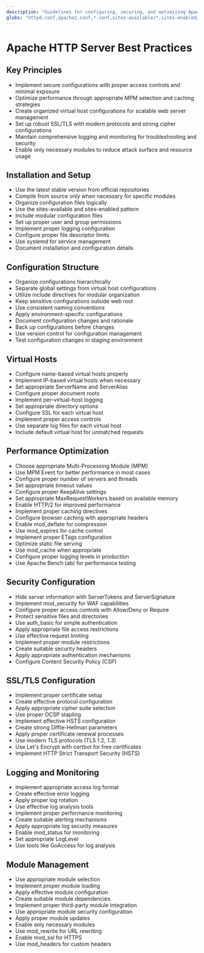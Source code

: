 ```yaml
---
description: "Guidelines for configuring, securing, and optimizing Apache HTTP Server."
globs: "httpd.conf,apache2.conf,*.conf,sites-available/*,sites-enabled/*,.htaccess"
---
```


# Apache HTTP Server Best Practices

## Key Principles

- Implement secure configurations with proper access controls and minimal exposure
- Optimize performance through appropriate MPM selection and caching strategies
- Create organized virtual host configurations for scalable web server management
- Set up robust SSL/TLS with modern protocols and strong cipher configurations
- Maintain comprehensive logging and monitoring for troubleshooting and security
- Enable only necessary modules to reduce attack surface and resource usage

## Installation and Setup

- Use the latest stable version from official repositories
- Compile from source only when necessary for specific modules
- Organize configuration files logically
- Use the sites-available and sites-enabled pattern
- Include modular configuration files
- Set up proper user and group permissions
- Implement proper logging configuration
- Configure proper file descriptor limits
- Use systemd for service management
- Document installation and configuration details

## Configuration Structure

- Organize configurations hierarchically
- Separate global settings from virtual host configurations
- Utilize include directives for modular organization
- Keep sensitive configurations outside web root
- Use consistent naming conventions
- Apply environment-specific configurations
- Document configuration changes and rationale
- Back up configurations before changes
- Use version control for configuration management
- Test configuration changes in staging environment

## Virtual Hosts

- Configure name-based virtual hosts properly
- Implement IP-based virtual hosts when necessary
- Set appropriate ServerName and ServerAlias
- Configure proper document roots
- Implement per-virtual-host logging
- Set appropriate directory options
- Configure SSL for each virtual host
- Implement proper access controls
- Use separate log files for each virtual host
- Include default virtual host for unmatched requests

## Performance Optimization

- Choose appropriate Multi-Processing Module (MPM)
- Use MPM Event for better performance in most cases
- Configure proper number of servers and threads
- Set appropriate timeout values
- Configure proper KeepAlive settings
- Set appropriate MaxRequestWorkers based on available memory
- Enable HTTP/2 for improved performance
- Implement proper caching directives
- Configure browser caching with appropriate headers
- Enable mod_deflate for compression
- Use mod_expires for cache control
- Implement proper ETags configuration
- Optimize static file serving
- Use mod_cache when appropriate
- Configure proper logging levels in production
- Use Apache Bench (ab) for performance testing

## Security Configuration

- Hide server information with ServerTokens and ServerSignature
- Implement mod_security for WAF capabilities
- Configure proper access controls with Allow/Deny or Require
- Protect sensitive files and directories
- Use auth_basic for simple authentication
- Apply appropriate file access restrictions
- Use effective request limiting
- Implement proper module restrictions
- Create suitable security headers
- Apply appropriate authentication mechanisms
- Configure Content Security Policy (CSP)

## SSL/TLS Configuration

- Implement proper certificate setup
- Create effective protocol configuration
- Apply appropriate cipher suite selection
- Use proper OCSP stapling
- Implement effective HSTS configuration
- Create strong Diffie-Hellman parameters
- Apply proper certificate renewal processes
- Use modern TLS protocols (TLS 1.2, 1.3)
- Use Let's Encrypt with certbot for free certificates
- Implement HTTP Strict Transport Security (HSTS)

## Logging and Monitoring

- Implement appropriate access log format
- Create effective error logging
- Apply proper log rotation
- Use effective log analysis tools
- Implement proper performance monitoring
- Create suitable alerting mechanisms
- Apply appropriate log security measures
- Enable mod_status for monitoring
- Set appropriate LogLevel
- Use tools like GoAccess for log analysis

## Module Management

- Use appropriate module selection
- Implement proper module loading
- Apply effective module configuration
- Create suitable module dependencies
- Implement proper third-party module integration
- Use appropriate module security configuration
- Apply proper module updates
- Enable only necessary modules
- Use mod_rewrite for URL rewriting
- Enable mod_ssl for HTTPS
- Use mod_headers for custom headers